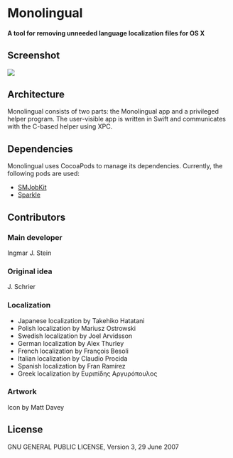 Monolingual
===========

#### A tool for removing unneeded language localization files for OS X

## Screenshot

<img src="http://ingmarstein.github.io/Monolingual/images/Monolingual-1.5.3-en.png">

## Architecture

Monolingual consists of two parts: the Monolingual app and a privileged helper program. The user-visible app is written in Swift and communicates with the C-based helper using XPC.

## Dependencies

Monolingual uses CocoaPods to manage its dependencies. Currently, the following pods are used:

- [SMJobKit](https://github.com/nevir/SMJobKit)
- [Sparkle](https://github.com/sparkle-project/Sparkle)

## Contributors

### Main developer
Ingmar J. Stein

### Original idea
J. Schrier

### Localization

- Japanese localization by Takehiko Hatatani
- Polish localization by Mariusz Ostrowski
- Swedish localization by Joel Arvidsson
- German localization by Alex Thurley
- French localization by François Besoli
- Italian localization by Claudio Procida
- Spanish localization by Fran Ramírez
- Greek localization by Ευριπίδης Αργυρόπουλος

### Artwork
Icon by Matt Davey

## License

GNU GENERAL PUBLIC LICENSE, Version 3, 29 June 2007

